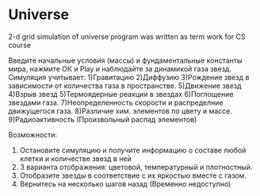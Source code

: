 # Universe
2-d grid simulation of universe
program was written as term work for CS course 

Введите начальные условия (массы) и фундаментальные константы мира, нажмите ОК и Play и наблюдайте за динамикой газа звезд.
Симуляция учитывает:
1)Гравитацию
2)Диффузию
3)Рождение звезд в зависимости от количества газа в пространстве.
5)Движение звезд
4)Взрыв звезд
5)Термоядерные реакции в звездах
6)Поглощение звездами газа.
7)Неопределенность скорости и распределние движущегося газа.
8)Различие хим. элементов по цвету и массе.
9)Радиоактивность (Произвольный распад элементов)

Возможности: 
1) Остановите симуляцию и получите информацию о составе любой клетки и количестве звезд в ней
2) 3 варианта отображения: цветовой, температурный и плотностный.
3) Отобразите звезды в соответствие с их яркостью вместе с газом.
4) Вернитесь на несколько шагов назад (Временно недоступно)

